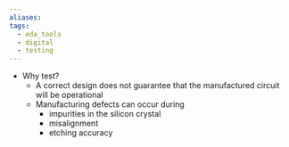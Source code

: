 ```yaml
---
aliases: 
tags:
  - eda_tools
  - digital
  - testing
---
```

- Why test?
	- A correct design does not guarantee that the manufactured circuit will be operational
	- Manufacturing defects can occur during
		- impurities in the silicon crystal
		- misalignment
		- etching accuracy